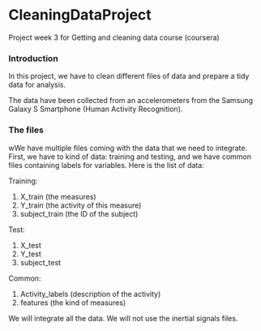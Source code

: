 # CleaningDataProject
Project week 3 for Getting and cleaning data course (coursera)


### Introduction

In this project, we have to clean different files of data and prepare a tidy data for analysis. 

The data have been collected from an accelerometers from the Samsung Galaxy S Smartphone (Human Activity Recognition). 


### The files

wWe have multiple files coming with the data that we need to integrate. First, we have to kind of data: training and testing, and we have common files containing labels for variables. Here is the list of data:

Training:
1. X_train (the measures)
2. Y_train (the activity of this measure)
3. subject_train (the ID of the subject)

Test:
1. X_test
2. Y_test
3. subject_test

Common:
1. Activity_labels (description of the activity)
2. features (the kind of measures)

We will integrate all the data. We will not use the inertial signals files.